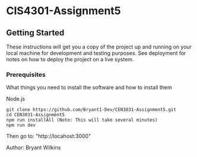 # CIS4301-Assignment5

## Getting Started

These instructions will get you a copy of the project up and running on your local machine for development and testing purposes. See deployment for notes on how to deploy the project on a live system.

### Prerequisites

What things you need to install the software and how to install them

Node.js

```
git clone https://github.com/Bryant1-Dev/CEN3031-Assignment5.git
cd CEN3031-Assignment5
npm run installAll (Note: This will take several minutes)
npm run dev
```

Then go to: "http://locahost:3000"


Author:
Bryant Wilkins
